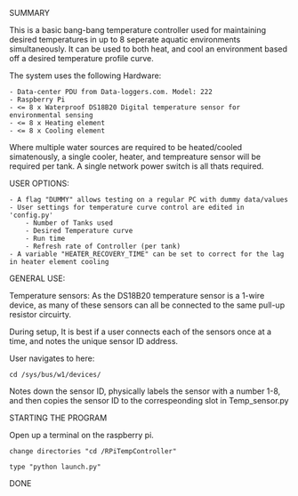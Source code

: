 SUMMARY

This is a basic bang-bang temperature controller used for maintaining desired temperatures in up to 8 seperate aquatic environments simultaneously.
It can be used to both heat, and cool an environment based off a desired temperature profile curve.

The system uses the following Hardware:

	- Data-center PDU from Data-loggers.com. Model: 222
	- Raspberry Pi
	- <= 8 x Waterproof DS18B20 Digital temperature sensor for environmental sensing
	- <= 8 x Heating element
	- <= 8 x Cooling element

Where multiple water sources are required to be heated/cooled simatenously, a single cooler, heater, and tempreature sensor will be required per tank. A single network power switch is all thats required.

USER OPTIONS:

	- A flag "DUMMY" allows testing on a regular PC with dummy data/values 
	- User settings for temperature curve control are edited in 'config.py'
		- Number of Tanks used
		- Desired Temperature curve
		- Run time
		- Refresh rate of Controller (per tank)
	- A variable "HEATER_RECOVERY_TIME" can be set to correct for the lag in heater element cooling

GENERAL USE:

Temperature sensors:
As the DS18B20 temperature sensor is a 1-wire device, as many of these sensors can all be connected to the same pull-up resistor circuirty.

During setup, It is best if a user connects each of the sensors once at a time, and notes the unique sensor ID address.

User navigates to here:

	cd /sys/bus/w1/devices/

Notes down the sensor ID, physically labels the sensor with a number 1-8, and then copies the sensor ID to the correspeonding slot in Temp_sensor.py


STARTING THE PROGRAM

Open up a terminal on the raspberry pi.

	change directories "cd /RPiTempController"

	type "python launch.py"
	
DONE
